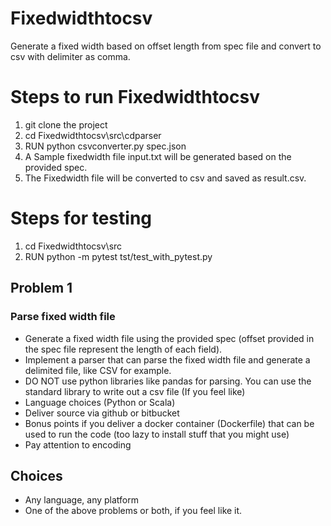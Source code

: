 # Fixedwidthtocsv
Generate a fixed width based on offset length from spec file and convert to csv with delimiter as comma.



# Steps to run Fixedwidthtocsv

1. git clone the project
2. cd Fixedwidthtocsv\src\cdparser
3. RUN python csvconverter.py spec.json
4. A Sample fixedwidth file input.txt will be generated based on the provided spec.
5. The Fixedwidth file will be converted to csv and saved as result.csv.


# Steps for testing
1. cd Fixedwidthtocsv\src
2. RUN python -m pytest tst/test_with_pytest.py
     



## Problem 1

### Parse fixed width file

- Generate a fixed width file using the provided spec (offset provided in the spec file represent the length of each field).
- Implement a parser that can parse the fixed width file and generate a delimited file, like CSV for example.
- DO NOT use python libraries like pandas for parsing. You can use the standard library to write out a csv file (If you feel like)
- Language choices (Python or Scala)
- Deliver source via github or bitbucket
- Bonus points if you deliver a docker container (Dockerfile) that can be used to run the code (too lazy to install stuff that you might use)
- Pay attention to encoding


## Choices

- Any language, any platform
- One of the above problems or both, if you feel like it.
